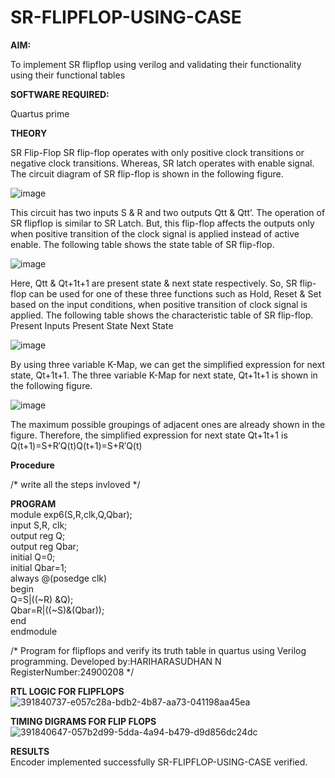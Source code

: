 # SR-FLIPFLOP-USING-CASE

**AIM:**

To implement  SR flipflop using verilog and validating their functionality using their functional tables

**SOFTWARE REQUIRED:**

Quartus prime

**THEORY**

SR Flip-Flop SR flip-flop operates with only positive clock transitions or negative clock transitions. Whereas, SR latch operates with enable signal. The circuit diagram of SR flip-flop is shown in the following figure.

![image](https://github.com/naavaneetha/SR-FLIPFLOP-USING-CASE/assets/154305477/0f710028-ad52-4d3e-9276-8714cf023a25)

 
This circuit has two inputs S & R and two outputs Qtt & Qtt’. The operation of SR flipflop is similar to SR Latch. But, this flip-flop affects the outputs only when positive transition of the clock signal is applied instead of active enable. The following table shows the state table of SR flip-flop.

![image](https://github.com/naavaneetha/SR-FLIPFLOP-USING-CASE/assets/154305477/dabfc4f4-87e3-4cbc-9472-f89ee1b5ed30)

 
Here, Qtt & Qt+1t+1 are present state & next state respectively. So, SR flip-flop can be used for one of these three functions such as Hold, Reset & Set based on the input conditions, when positive transition of clock signal is applied. The following table shows the characteristic table of SR flip-flop. Present Inputs Present State Next State

![image](https://github.com/naavaneetha/SR-FLIPFLOP-USING-CASE/assets/154305477/dd90d16c-aec5-4290-a586-e2346b1e9eb5)

 
By using three variable K-Map, we can get the simplified expression for next state, Qt+1t+1. The three variable K-Map for next state, Qt+1t+1 is shown in the following figure.

![image](https://github.com/naavaneetha/SR-FLIPFLOP-USING-CASE/assets/154305477/473efad6-d70b-4ca7-aeb7-898bbfca319f)

 
The maximum possible groupings of adjacent ones are already shown in the figure. Therefore, the simplified expression for next state Qt+1t+1 is Q(t+1)=S+R′Q(t)Q(t+1)=S+R′Q(t)

**Procedure**

/* write all the steps invloved */

**PROGRAM**<br>
module exp6(S,R,clk,Q,Qbar);<br> 
 input S,R, clk;<br> 
 output reg Q;<br> 
 output reg Qbar;<br> 
 initial Q=0;<br> 
 initial Qbar=1;<br> 
 always @(posedge clk)<br>
 begin<br>
 Q=S|((~R) &Q);<br>
 Qbar=R|((~S)&(Qbar));<br> 
 end<br>
 endmodule<br>

/* Program for flipflops and verify its truth table in quartus using Verilog programming. Developed by:HARIHARASUDHAN N RegisterNumber:24900208
*/

**RTL LOGIC FOR FLIPFLOPS**<br>
![391840737-e057c28a-bdb2-4b87-aa73-041198aa45ea](https://github.com/user-attachments/assets/a81b18ca-7254-4426-b755-b9e363c8ac28)


**TIMING DIGRAMS FOR FLIP FLOPS**<br>
![391840647-057b2d99-5dda-4a94-b479-d9d856dc24dc](https://github.com/user-attachments/assets/2de88158-1f18-4817-be5b-5c2ea28b3aaa)


**RESULTS**<br>
Encoder implemented successfully SR-FLIPFLOP-USING-CASE verified.
